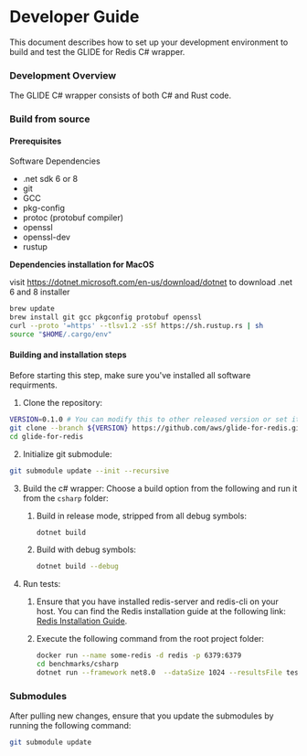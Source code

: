 # Developer Guide

This document describes how to set up your development environment to build and test the GLIDE for Redis C# wrapper.

### Development Overview

The GLIDE C# wrapper consists of both C# and Rust code.

### Build from source

#### Prerequisites

Software Dependencies

-   .net sdk 6 or 8
-   git
-   GCC
-   pkg-config
-   protoc (protobuf compiler)
-   openssl
-   openssl-dev
-   rustup

**Dependencies installation for MacOS**

visit https://dotnet.microsoft.com/en-us/download/dotnet
to download .net 6 and 8 installer
```bash
brew update
brew install git gcc pkgconfig protobuf openssl
curl --proto '=https' --tlsv1.2 -sSf https://sh.rustup.rs | sh
source "$HOME/.cargo/env"
```

#### Building and installation steps

Before starting this step, make sure you've installed all software requirments.

1.  Clone the repository:
```bash
VERSION=0.1.0 # You can modify this to other released version or set it to "main" to get the unstable branch
git clone --branch ${VERSION} https://github.com/aws/glide-for-redis.git
cd glide-for-redis
```
2.  Initialize git submodule:
```bash
git submodule update --init --recursive
```
3.  Build the c# wrapper:
    Choose a build option from the following and run it from the `csharp` folder:

    1. Build in release mode, stripped from all debug symbols:

        ```bash
        dotnet build
        ```

    2. Build with debug symbols:

        ```bash
        dotnet build --debug
        ```

4.  Run tests:

    1. Ensure that you have installed redis-server and redis-cli on your host. You can find the Redis installation guide at the following link: [Redis Installation Guide](https://redis.io/docs/install/install-redis/install-redis-on-linux/).

    2. Execute the following command from the root project folder:
        ```bash
        docker run --name some-redis -d redis -p 6379:6379
        cd benchmarks/csharp
        dotnet run --framework net8.0  --dataSize 1024 --resultsFile test.json --concurrentTasks 4 --clients all --host localhost --clientCount 4
        ```

### Submodules

After pulling new changes, ensure that you update the submodules by running the following command:

```bash
git submodule update
```

